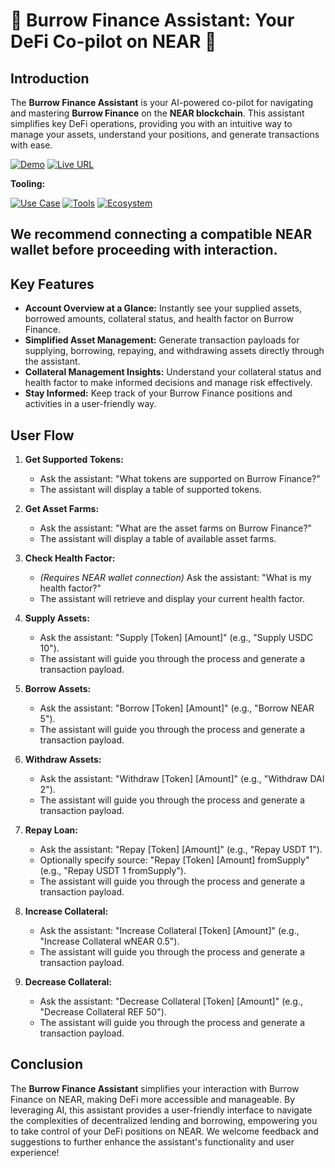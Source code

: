 # 🚀 Burrow Finance Assistant: Your DeFi Co-pilot on NEAR 🚀

## Introduction

The **Burrow Finance Assistant** is your AI-powered co-pilot for navigating and mastering **Burrow Finance** on the **NEAR blockchain**. This assistant simplifies key DeFi operations, providing you with an intuitive way to manage your assets, understand your positions, and generate transactions with ease.

[![Demo](https://img.shields.io/badge/Demo-Visit%20Demo-brightgreen)](https://youtube.com)
[![Live URL](https://img.shields.io/badge/Live_URL-Bitte_Registry-red)](https://www.bitte.ai/agents/burrow-finance-assistant.vercel.app?prompt=Hey%2C%20what%20can%20you%20do%20for%20me%3F)

**Tooling:**

[![Use Case](https://img.shields.io/badge/Use%20Case-Simplify%20Burrow%20Finance%20Operations-orange)](#)
[![Tools](https://img.shields.io/badge/Tools-Bitte.AI%2C%20Burrow%20Finance%20API-blue)](#)
[![Ecosystem](https://img.shields.io/badge/Ecosystem-NEAR-blue)](#)

## We recommend connecting a compatible NEAR wallet before proceeding with interaction.

## Key Features

-   **Account Overview at a Glance:** Instantly see your supplied assets, borrowed amounts, collateral status, and health factor on Burrow Finance.
-   **Simplified Asset Management:** Generate transaction payloads for supplying, borrowing, repaying, and withdrawing assets directly through the assistant.
-   **Collateral Management Insights:** Understand your collateral status and health factor to make informed decisions and manage risk effectively.
-   **Stay Informed:** Keep track of your Burrow Finance positions and activities in a user-friendly way.

## User Flow

1.  **Get Supported Tokens:**

    -   Ask the assistant: "What tokens are supported on Burrow Finance?"
    -   The assistant will display a table of supported tokens.

2.  **Get Asset Farms:**

    -   Ask the assistant: "What are the asset farms on Burrow Finance?"
    -   The assistant will display a table of available asset farms.

3.  **Check Health Factor:**

    -   _(Requires NEAR wallet connection)_ Ask the assistant: "What is my health factor?"
    -   The assistant will retrieve and display your current health factor.

4.  **Supply Assets:**

    -   Ask the assistant: "Supply [Token] [Amount]" (e.g., "Supply USDC 10").
    -   The assistant will guide you through the process and generate a transaction payload.

5.  **Borrow Assets:**

    -   Ask the assistant: "Borrow [Token] [Amount]" (e.g., "Borrow NEAR 5").
    -   The assistant will guide you through the process and generate a transaction payload.

6.  **Withdraw Assets:**

    -   Ask the assistant: "Withdraw [Token] [Amount]" (e.g., "Withdraw DAI 2").
    -   The assistant will guide you through the process and generate a transaction payload.

7.  **Repay Loan:**

    -   Ask the assistant: "Repay [Token] [Amount]" (e.g., "Repay USDT 1").
    -   Optionally specify source: "Repay [Token] [Amount] fromSupply" (e.g., "Repay USDT 1 fromSupply").
    -   The assistant will guide you through the process and generate a transaction payload.

8.  **Increase Collateral:**

    -   Ask the assistant: "Increase Collateral [Token] [Amount]" (e.g., "Increase Collateral wNEAR 0.5").
    -   The assistant will guide you through the process and generate a transaction payload.

9.  **Decrease Collateral:**
    -   Ask the assistant: "Decrease Collateral [Token] [Amount]" (e.g., "Decrease Collateral REF 50").
    -   The assistant will guide you through the process and generate a transaction payload.

## Conclusion

The **Burrow Finance Assistant** simplifies your interaction with Burrow Finance on NEAR, making DeFi more accessible and manageable. By leveraging AI, this assistant provides a user-friendly interface to navigate the complexities of decentralized lending and borrowing, empowering you to take control of your DeFi positions on NEAR. We welcome feedback and suggestions to further enhance the assistant's functionality and user experience!
